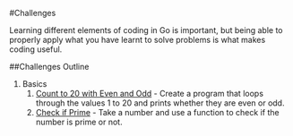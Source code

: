 #Challenges

Learning different elements of coding in Go is important, but being able to properly apply what you have learnt to solve problems is what makes coding useful.

##Challenges Outline

1. Basics
	1. [Count to 20 with Even and Odd](basics/20-even-odd/20-even-odd.md) - Create a program that loops through the values 1 to 20 and prints whether they are even or odd.
	2. [Check if Prime](basics/check-prime/check-prime.md) - Take a number and use a function to check if the number is prime or not.
